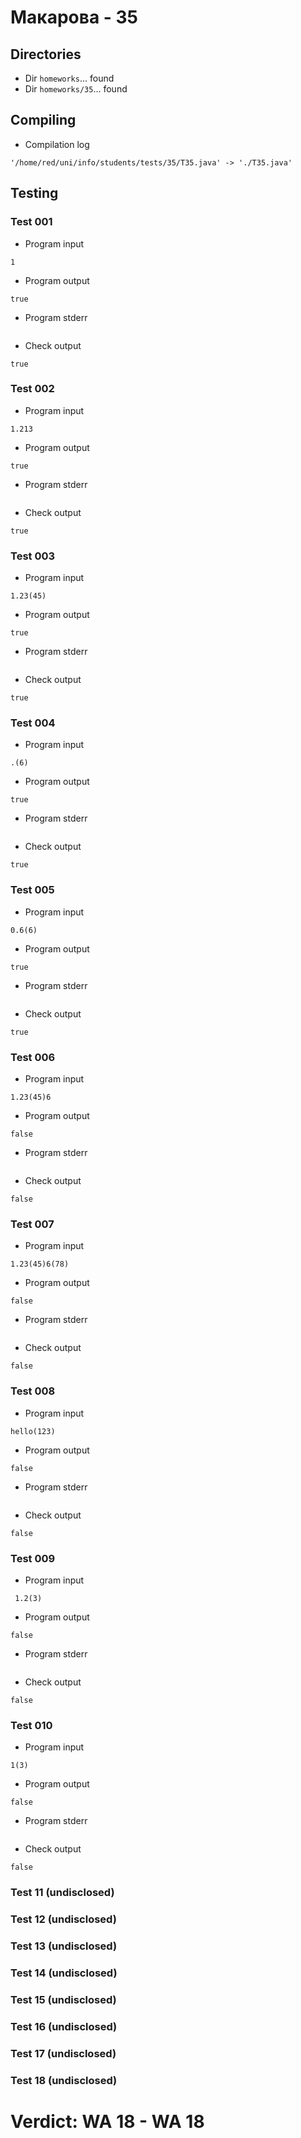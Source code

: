 # Макарова - 35
## Directories
- Dir `homeworks`... found
- Dir `homeworks/35`... found
## Compiling
- Compilation log
```
'/home/red/uni/info/students/tests/35/T35.java' -> './T35.java'

```
## Testing
### Test 001
- Program input
```
1

```
- Program output
```
true

```
- Program stderr
```

```
- Check output
```
true

```
### Test 002
- Program input
```
1.213

```
- Program output
```
true

```
- Program stderr
```

```
- Check output
```
true

```
### Test 003
- Program input
```
1.23(45)

```
- Program output
```
true

```
- Program stderr
```

```
- Check output
```
true

```
### Test 004
- Program input
```
.(6)

```
- Program output
```
true

```
- Program stderr
```

```
- Check output
```
true

```
### Test 005
- Program input
```
0.6(6)

```
- Program output
```
true

```
- Program stderr
```

```
- Check output
```
true

```
### Test 006
- Program input
```
1.23(45)6

```
- Program output
```
false

```
- Program stderr
```

```
- Check output
```
false

```
### Test 007
- Program input
```
1.23(45)6(78)

```
- Program output
```
false

```
- Program stderr
```

```
- Check output
```
false

```
### Test 008
- Program input
```
hello(123)

```
- Program output
```
false

```
- Program stderr
```

```
- Check output
```
false

```
### Test 009
- Program input
```
 1.2(3)

```
- Program output
```
false

```
- Program stderr
```

```
- Check output
```
false

```
### Test 010
- Program input
```
1(3)

```
- Program output
```
false

```
- Program stderr
```

```
- Check output
```
false

```
### Test 11 (undisclosed)
### Test 12 (undisclosed)
### Test 13 (undisclosed)
### Test 14 (undisclosed)
### Test 15 (undisclosed)
### Test 16 (undisclosed)
### Test 17 (undisclosed)
### Test 18 (undisclosed)
# Verdict: **WA 18** - WA 18
